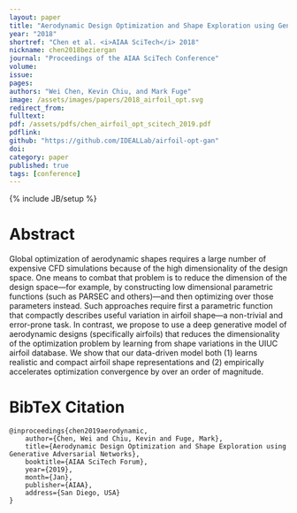 ```yaml
---
layout: paper
title: "Aerodynamic Design Optimization and Shape Exploration using Generative Adversarial Networks"
year: "2018"
shortref: "Chen et al. <i>AIAA SciTech</i> 2018"
nickname: chen2018beziergan
journal: "Proceedings of the AIAA SciTech Conference"
volume: 
issue: 
pages: 
authors: "Wei Chen, Kevin Chiu, and Mark Fuge"
image: /assets/images/papers/2018_airfoil_opt.svg
redirect_from: 
fulltext: 
pdf: /assets/pdfs/chen_airfoil_opt_scitech_2019.pdf
pdflink: 
github: "https://github.com/IDEALLab/airfoil-opt-gan"
doi:
category: paper
published: true
tags: [conference]
---
```

{% include JB/setup %}

# Abstract 

Global optimization of aerodynamic shapes requires a large number of expensive CFD simulations because of the high dimensionality of the design space. One means to combat that problem is to reduce the dimension of the design space—for example, by constructing low dimensional parametric functions (such as PARSEC and others)—and then optimizing over those parameters instead. Such approaches require first a parametric function that compactly describes useful variation in airfoil shape—a non-trivial and error-prone task. In contrast, we propose to use a deep generative model of aerodynamic designs (specifically airfoils) that reduces the dimensionality of the optimization problem by learning from shape variations in the UIUC airfoil database. We show that our data-driven model both (1) learns realistic and compact airfoil shape representations and (2) empirically accelerates optimization convergence by over an order of magnitude.




# BibTeX Citation

```
@inproceedings{chen2019aerodynamic,
    author={Chen, Wei and Chiu, Kevin and Fuge, Mark},
    title={Aerodynamic Design Optimization and Shape Exploration using Generative Adversarial Networks},
    booktitle={AIAA SciTech Forum},
    year={2019},
    month={Jan},
    publisher={AIAA},
    address={San Diego, USA}
}
```
